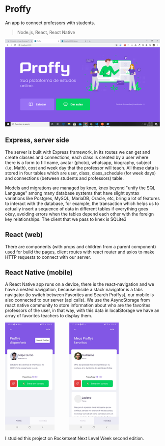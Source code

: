 # Proffy

An app to connect professors with students.

> Node.js, React, React Native

<p align="center">
  <img src="https://github.com/NietoCurcio/Proffy-NLW-2/blob/master/.github/image0.png?raw=true" width="850" alt="ProffyLanding">
</p>

## Express, server side

The server is built with Express framework, in its routes we can get and create classes and connections, each class is created by a user where there is a form to fill name, avatar (photo), whatsapp, biography, subject (i.e, Math), cost and week day that the professor will teach. All these data is stored in four tables which are user, class, class_schedule (for week days) and connections (between students and professors) table.

Models and migrations are managed by knex, knex beyond "unify the SQL Language" among many database systems that have slight syntax variations like Postgres, MySQL, MariaDB, Oracle, etc, bring a lot of features to interact with the database, for example, the transaction which helps us to actually insert a sequence of data in different tables if everything goes okay, avoiding errors when the tables depend each other with the foreign key relationships. The client that we pass to knex is SQLite3

## React (web)

There are components (with props and children from a parent component) used for build the pages, client routes with react router and axios to make HTTP requests to connect with our server.

## React Native (mobile)

A React Native app runs on a device, there is the react-navigation and we have a nested navigation, because inside a stack navigator is a tabs navigator (to switch between Favorites and Search Proffys), our mobile is also connected to our server (api calls). We use the AsyncStorage from react native community to store information about who are the favorites professors of the user, in that way, with this data in localStorage we have an array of favorites teachers to display them.

<img src="https://github.com/NietoCurcio/Proffy-NLW-2/blob/master/.github/image1.jpg?raw=true" height="350" alt="ProffyTeacherList"> &nbsp;&nbsp;&nbsp;&nbsp;&nbsp;&nbsp;&nbsp;&nbsp;&nbsp;&nbsp;
<img src="https://github.com/NietoCurcio/Proffy-NLW-2/blob/master/.github/image2.jpg?raw=true" height="350" alt="ProffysFavorites">

I studied this project on Rocketseat Next Level Week second edition.
